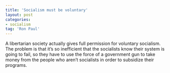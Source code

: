 ```yaml
---
title: 'Socialism must be voluntary'
layout: post
categories:
- socialism
tag: 'Ron Paul'
---
```


A libertarian society actually gives full permission for voluntary socialism. The problem is that it’s so inefficient that the socialists know their system is going to fail, so they have to use the force of a government gun to take money from the people who aren’t socialists in order to subsidize their programs.